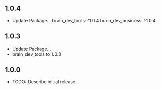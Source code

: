 ## 1.0.4
* Update Package...
  brain_dev_tools: ^1.0.4
  brain_dev_business: ^1.0.4

## 1.0.3
* Update Package...
* brain_dev_tools to 1.0.3

## 1.0.0
* TODO: Describe initial release.
